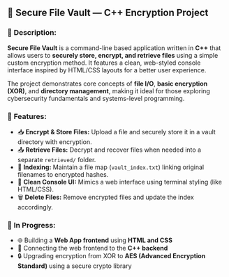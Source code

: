 ## 🔐 Secure File Vault — C++ Encryption Project

### 📌 **Description:**

**Secure File Vault** is a command-line based application written in **C++** that allows users to **securely store, encrypt, and retrieve files** using a simple custom encryption method. It features a clean, web-styled console interface inspired by HTML/CSS layouts for a better user experience.

The project demonstrates core concepts of **file I/O**, **basic encryption (XOR)**, and **directory management**, making it ideal for those exploring cybersecurity fundamentals and systems-level programming.

### 🧰 **Features:**

* 📥 **Encrypt & Store Files:** Upload a file and securely store it in a vault directory with encryption.
* 📤 **Retrieve Files:** Decrypt and recover files when needed into a separate `retrieved/` folder.
* 📄 **Indexing:** Maintain a file map (`vault_index.txt`) linking original filenames to encrypted hashes.
* 🧹 **Clean Console UI:** Mimics a web interface using terminal styling (like HTML/CSS).
* 🗑️ **Delete Files:** Remove encrypted files and update the index accordingly.

### 🚧 **In Progress:**

* 🌐 Building a **Web App frontend** using **HTML and CSS**
* 🔗 Connecting the web frontend to the **C++ backend**
* 🔒 Upgrading encryption from XOR to **AES (Advanced Encryption Standard)** using a secure crypto library

